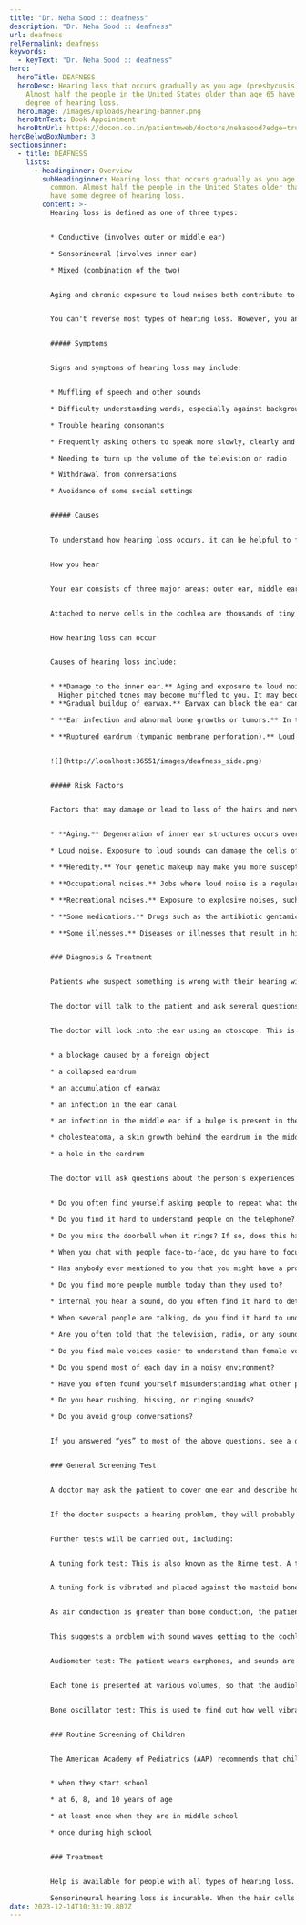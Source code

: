 ```yaml
---
title: "Dr. Neha Sood :: deafness"
description: "Dr. Neha Sood :: deafness"
url: deafness
relPermalink: deafness
keywords:
  - keyText: "Dr. Neha Sood :: deafness"
hero:
  heroTitle: DEAFNESS
  heroDesc: Hearing loss that occurs gradually as you age (presbycusis) is common.
    Almost half the people in the United States older than age 65 have some
    degree of hearing loss.
  heroImage: /images/uploads/hearing-banner.png
  heroBtnText: Book Appointment
  heroBtnUrl: https://docon.co.in/patientmweb/doctors/nehasood?edge=true
heroBelwoBoxNumber: 3
sectionsinner:
  - title: DEAFNESS
    lists:
      - headinginner: Overview
        subHeadinginner: Hearing loss that occurs gradually as you age (presbycusis) is
          common. Almost half the people in the United States older than age 65
          have some degree of hearing loss.
        content: >-
          Hearing loss is defined as one of three types:


          * Conductive (involves outer or middle ear)

          * Sensorineural (involves inner ear)

          * Mixed (combination of the two)


          Aging and chronic exposure to loud noises both contribute to hearing loss. Other factors, such as excessive earwax, can temporarily reduce how well your ears conduct sounds.


          You can't reverse most types of hearing loss. However, you and your doctor or a hearing specialist can take steps to improve what you hear.


          ##### Symptoms


          Signs and symptoms of hearing loss may include:


          * Muffling of speech and other sounds

          * Difficulty understanding words, especially against background noise or in a crowd

          * Trouble hearing consonants

          * Frequently asking others to speak more slowly, clearly and loudly

          * Needing to turn up the volume of the television or radio

          * Withdrawal from conversations

          * Avoidance of some social settings


          ##### Causes


          To understand how hearing loss occurs, it can be helpful to first understand how you hear.


          How you hear


          Your ear consists of three major areas: outer ear, middle ear and inner ear. Sound waves pass through the outer ear and cause vibrations at the eardrum. The eardrum and three small bones of the middle ear amplify the vibrations as they travel to the inner ear. There, the vibrations pass through fluid in a snail-shaped structure in the inner ear (cochlea).


          Attached to nerve cells in the cochlea are thousands of tiny hairs that help translate sound vibrations into electrical signals that are transmitted to your brain. Your brain turns these signals into sound.


          How hearing loss can occur


          Causes of hearing loss include:


          * **Damage to the inner ear.** Aging and exposure to loud noise may cause wear and tear on the hairs or nerve cells in the cochlea that send sound signals to the brain. When these hairs or nerve cells are damaged or missing, electrical signals aren't transmitted as efficiently, and hearing loss occurs.\
            Higher pitched tones may become muffled to you. It may become difficult for you to pick out words against background noise.
          * **Gradual buildup of earwax.** Earwax can block the ear canal and prevent conduction of sound waves. Earwax removal can help restore your hearing.

          * **Ear infection and abnormal bone growths or tumors.** In the outer or middle ear, any of these can cause hearing loss.

          * **Ruptured eardrum (tympanic membrane perforation).** Loud blasts of noise, sudden changes in pressure, poking your eardrum with an object and infection can cause your eardrum to rupture and affect your hearing.


          ![](http://localhost:36551/images/deafness_side.png)


          ##### Risk Factors


          Factors that may damage or lead to loss of the hairs and nerve cells in your inner ear include:


          * **Aging.** Degeneration of inner ear structures occurs over time.

          * Loud noise. Exposure to loud sounds can damage the cells of your inner ear. Damage can occur with long-term exposure to loud noises, or from a short blast of noise, such as from a gunshot.

          * **Heredity.** Your genetic makeup may make you more susceptible to ear damage from sound or deterioration from aging.

          * **Occupational noises.** Jobs where loud noise is a regular part of the working environment, such as farming, construction or factory work, can lead to damage inside your ear.

          * **Recreational noises.** Exposure to explosive noises, such as from firearms and jet engines, can cause immediate, permanent hearing loss. Other recreational activities with dangerously high noise levels include snowmobiling, motorcycling, carpentry or listening to loud music.

          * **Some medications.** Drugs such as the antibiotic gentamicin, sildenafil (Viagra) and certain chemotherapy drugs, can damage the inner ear. Temporary effects on your hearing — ringing in the ear (tinnitus) or hearing loss — can occur if you take very high doses of aspirin, other pain relievers, antimalarial drugs or loop diuretics.

          * **Some illnesses.** Diseases or illnesses that result in high fever, such as meningitis, may damage the cochlea.


          ### Diagnosis & Treatment


          Patients who suspect something is wrong with their hearing will initially go and see their doctor.


          The doctor will talk to the patient and ask several questions regarding the symptoms, including when they started, whether or not they have gotten worse, and whether the individual is feeling pain alongside the hearing loss.


          The doctor will look into the ear using an otoscope. This is an instrument with a light at the end. The following may be detected during the examination:


          * a blockage caused by a foreign object

          * a collapsed eardrum

          * an accumulation of earwax

          * an infection in the ear canal

          * an infection in the middle ear if a bulge is present in the eardrum.

          * cholesteatoma, a skin growth behind the eardrum in the middle ear. fluid in the ear canal

          * a hole in the eardrum


          The doctor will ask questions about the person’s experiences with hearing, including:


          * Do you often find yourself asking people to repeat what they said?

          * Do you find it hard to understand people on the telephone?

          * Do you miss the doorbell when it rings? If so, does this happen frequently?

          * When you chat with people face-to-face, do you have to focus carefully?

          * Has anybody ever mentioned to you that you might have a problem with your hearing?

          * Do you find more people mumble today than they used to?

          * internal you hear a sound, do you often find it hard to determine where it is coming from?

          * When several people are talking, do you find it hard to understand what one of them is telling you?

          * Are you often told that the television, radio, or any sound-producing device is too loud?

          * Do you find male voices easier to understand than female voices?

          * Do you spend most of each day in a noisy environment?

          * Have you often found yourself misunderstanding what other people say to you?

          * Do you hear rushing, hissing, or ringing sounds?

          * Do you avoid group conversations?


          If you answered “yes” to most of the above questions, see a doctor and have your hearing checked.


          ### General Screening Test


          A doctor may ask the patient to cover one ear and describe how well they hear words spoken at different volumes, as well as checking sensitivity to other sounds.


          If the doctor suspects a hearing problem, they will probably be referred to either an ear, nose, and throat (ENT) specialist or an audiologist.


          Further tests will be carried out, including:


          A tuning fork test: This is also known as the Rinne test. A tuning fork is a metal instrument with two prongs that produces a sound when it is struck. Simple tuning fork tests may help the doctor detect whether there is any hearing loss, and where the problem is.


          A tuning fork is vibrated and placed against the mastoid bone behind the ear. The patient is asked to indicate when they no longer hear any sound. The fork, which is still vibrating, is then placed 1 to 2 centimeters (cm) from the auditory canal. The patient is asked again whether they can hear the fork.


          As air conduction is greater than bone conduction, the patient should be able to hear the vibration. If they cannot hear it at this point, it means that their bone conduction is superior to their air conduction.


          This suggests a problem with sound waves getting to the cochlea through the ear canal.


          Audiometer test: The patient wears earphones, and sounds are directed into one ear at a time. A range of sounds is presented to the patient at various tones. The patient has to signal each time a sound is heard.


          Each tone is presented at various volumes, so that the audiologist can determine at which point the sound at that tone is no longer detected. The same test is carried out with words. The audiologist presents words at various tones and decibel levels to determine where the ability to hear stops.


          Bone oscillator test: This is used to find out how well vibrations pass through the ossicles. A bone oscillator is placed against the mastoid. The aim is to gauge the function of the nerve that carries these signals to the brain.


          ### Routine Screening of Children


          The American Academy of Pediatrics (AAP) recommends that children have their hearing tests at the following times:


          * when they start school

          * at 6, 8, and 10 years of age

          * at least once when they are in middle school

          * once during high school


          ### Treatment


          Help is available for people with all types of hearing loss. Treatment depends on both the cause and severity of the deafness.\

          Sensorineural hearing loss is incurable. When the hair cells in the cochlea are damaged, they cannot be repaired. However, various treatments and strategies can help improve quality of life.
date: 2023-12-14T10:33:19.807Z
---
```


